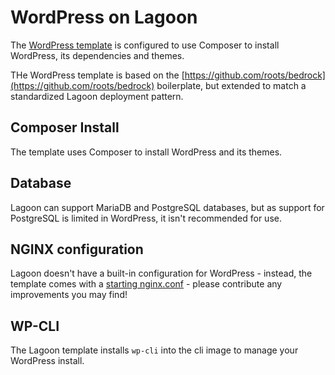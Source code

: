 # WordPress on Lagoon

The [WordPress template](https://www.github.com/lagoon-examples/wordpress-base) is configured to use Composer to install WordPress, its dependencies and themes.

THe WordPress template is based on the [https://github.com/roots/bedrock](https://github.com/roots/bedrock) boilerplate, but extended to match a standardized Lagoon deployment pattern.

## Composer Install

The template uses Composer to install WordPress and its themes.

## Database

Lagoon can support MariaDB and PostgreSQL databases, but as support for PostgreSQL is limited in WordPress, it isn't recommended for use.

## NGINX configuration

Lagoon doesn't have a built-in configuration for WordPress - instead, the template comes with a [starting nginx.conf](https://github.com/lagoon-examples/wordpress-base/tree/main/lagoon/nginx) - please contribute any improvements you may find!

## WP-CLI

The Lagoon template installs `wp-cli` into the cli image to manage your WordPress install.
